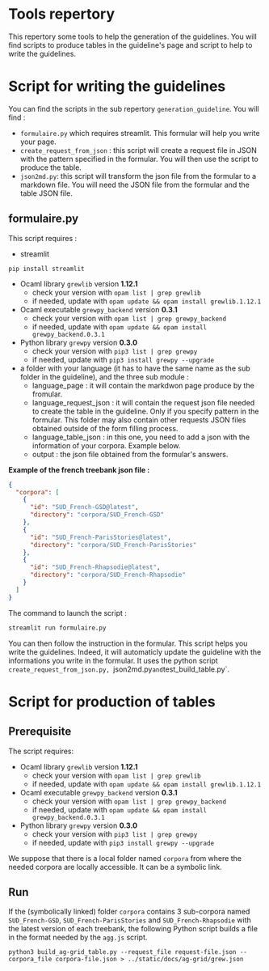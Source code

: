# Tools repertory

This repertory some tools to help the generation of the guidelines. You will find scripts to produce tables in the guideline's page and script to help to write the guidelines.

# Script for writing the guidelines

You can find the scripts in the sub repertory `generation_guideline`. You will find : 
- `formulaire.py` which requires streamlit. This formular will help you write your page.  
- `create_request_from_json` : this script will create a request file in JSON with the pattern specified in the formular. You will then use the script to produce the table.
- `json2md.py`: this script will transform the json file from the formular to a markdown file. You will need the JSON file from the formular and the table JSON file. 

## formulaire.py 

This script requires : 
- streamlit 
```
pip install streamlit
```
- Ocaml library `grewlib` version **1.12.1**
   - check your version with `opam list | grep grewlib`
   - if needed, update with `opam update && opam install grewlib.1.12.1`
- Ocaml executable `grewpy_backend` version **0.3.1**
   - check your version with `opam list | grep grewpy_backend`
   - if needed, update with `opam update && opam install grewpy_backend.0.3.1`
- Python library `grewpy` version **0.3.0**
   - check your version with `pip3 list | grep grewpy`
   - if needed, update with `pip3 install grewpy --upgrade`
- a folder with your language (it has to have the same name as the sub folder in the guideline), and the three sub module :
	- language_page : it will contain the markdwon page produce by the fromular.
	- language_request_json : it will contain the request json file needed to create the table in the guideline. Only if you specify pattern in the formular. This folder may also contain other requests JSON files obtained outside of the form filling process.
	- language_table_json : in this one, you need to add a json with the information of your corpora. Example below.
	- output : the json file obtained from the formular's answers. 

**Example of the french treebank json file :**

```json
{
  "corpora": [
    {
      "id": "SUD_French-GSD@latest",
      "directory": "corpora/SUD_French-GSD"
    },
    {
      "id": "SUD_French-ParisStories@latest",
      "directory": "corpora/SUD_French-ParisStories"
    },
    {
      "id": "SUD_French-Rhapsodie@latest",
      "directory": "corpora/SUD_French-Rhapsodie"
    }
  ]
}

```
The command to launch the script :

```bash
streamlit run formulaire.py
```

You can then follow the instruction in the formular. This script helps you write the guidelines. Indeed, it will automaticly update the guideline  with the informations you write in the formular. It uses the python script `create_request_from_json.py, `json2md.py` and `test_build_table.py`. 



# Script for production of tables

## Prerequisite

The script requires:
 - Ocaml library `grewlib` version **1.12.1**
   - check your version with `opam list | grep grewlib`
   - if needed, update with `opam update && opam install grewlib.1.12.1`
 - Ocaml executable `grewpy_backend` version **0.3.1**
   - check your version with `opam list | grep grewpy_backend`
   - if needed, update with `opam update && opam install grewpy_backend.0.3.1`
 - Python library `grewpy` version **0.3.0**
   - check your version with `pip3 list | grep grewpy`
   - if needed, update with `pip3 install grewpy --upgrade`

We suppose that there is a local folder named `corpora` from where the needed corpora are locally accessible.
It can be a symbolic link.

## Run 

If the (symbolically linked) folder `corpora` contains 3 sub-corpora named `SUD_French-GSD`, `SUD_French-ParisStories` and `SUD_French-Rhapsodie` with the latest version of each treebank, the following Python script builds a file in the format needed by the `agg.js` script.

```
python3 build_ag-grid_table.py --request_file request-file.json --corpora_file corpora-file.json > ../static/docs/ag-grid/grew.json
```
